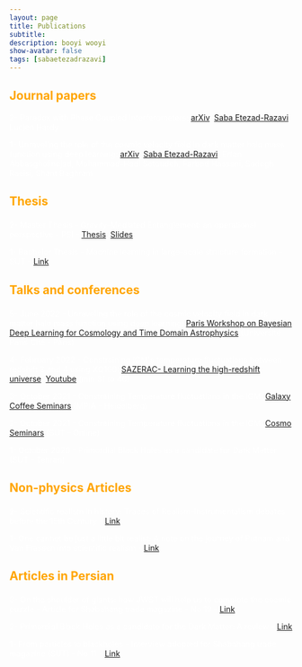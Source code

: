 ```yaml
---
layout: page
title: Publications
subtitle: 
description: booyi wooyi
show-avatar: false
tags: [sabaetezadrazavi]
---
```



<style>{color:White;}</style>
 
<style>H1{color:White;}</style>
<style>H2{color:White;}</style>
<style>H3{color:White;}</style>
<style>p{color:White;}</style>


## <span style="color:orange"> Journal papers </span>

   
2- Paradox with Phase Coupled Interferometers: [arXiv](https://arxiv.org/abs/2305.14241),
[Saba Etezad-Razavi](https://orcid.org/0000-0001-7542-8915), Lucien Hardy

1- Unraveling the role of the cosmic velocity field in dark matter halo mass function using deep learning: [arXiv](https://arxiv.org/abs/2112.14743), 
[Saba Etezad-Razavi](https://orcid.org/0000-0001-7542-8915), Erfan Abbasgholinejad, Mohammad-Hadi Sotoudeh, Farbod Hassani, Sadegh Raeisi, Shant Baghram


## <p style="color:orange;"> Thesis </p> 

2- Master Thesis - Gravity-Mediated Entanglement: an operational perspective - PSI - [Thesis](https://drive.google.com/file/d/1INS5vYLbau4n2yRk1p7tj2mG9bXZw_D2/view?usp=sharing), [Slides](https://drive.google.com/file/d/1dNzHa9Cm5iZc_LqhIMH8_mMAhV2fhhzc/view?usp=sharing)

1- Bachelor Thesis - Machine learning in large-scale structure formation - SUT  - [Link]()


## <p style="color:orange;"> Talks and conferences </p>

5- June 2022 - Unraveling the role of the cosmic velocity field in dark matter halo mass function using deep learning: [Paris Workshop on Bayesian Deep Learning for Cosmology and Time Domain Astrophysics](https://indico.in2p3.fr/event/26887/contributions/111747/) (Université Paris Cité - Paris)

4- February 2022 - Constraining IGM's temperature fluctuations between redshift 3 and 4 using XQ100: [SAZERAC- Learning the high-redshift universe](http://sazerac-conference.org/SIPS2122/3.html), [Youtube](https://www.youtube.com/watch?v=BFwia93NuAc) (min 31 to 46)

3- October 2021 - Constraining Temperature fluctuations in the IGM: [Galaxy Coffee Seminars](https://www2.mpia-hd.mpg.de/GC/GCwiki/) (MPIA - Heidelberg)

2- October 2021 - Constraining Temperature fluctuations in the IGM: [Cosmo Seminars](http://physics.sharif.edu/~cosmology/) (SUT - Online)

1- October 2020 - Primordial Black Holes as a candidate for Dark Matter (SUT - Tehran)


## <p style="color:orange;"> Non-physics Articles </p>

2- Scientific realism in history: Traces of Realism-Instrumentalism debates before the 15th Century - [Link](https://docs.google.com/document/d/1ZhkaS0UaXGLXVZG6onUmAAep1eP72Cid/edit?usp=sharing&ouid=107307546049479376372&rtpof=true&sd=true)

1- One cannot be just a little bit realist: A note on the journey of Putnam and Van Frassen into scientific realism - [Link](https://docs.google.com/document/d/1kit9QH-gS0_EXK2YhMU88lRN3fs6241v/edit?usp=sharing&ouid=107307546049479376372&rtpof=true&sd=true)


## <p style="color:orange;"> Articles in Persian </p>

3- On the shoulder of giants: how JWST will help us to complete the cosmic puzzle - Article for Shabahang trade magazine - No 19 - [Link]()

2- Primordial Black Holes as a candidate for the Dark Matter: A review - [Link](https://drive.google.com/file/d/11icV0AeNbdv6Em0-goNTvX-j3kfPG1Qz/view?usp=sharing)

1- From particles to blackholes - Interview adopted for Shabahang trade magazine (SUT) - No 11 - [Link](https://spssa.ir/wp-content/uploads/2021/11/11.pdf)


